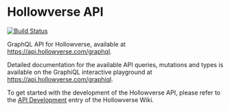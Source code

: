 Hollowverse API
=====================
[![Build Status](https://travis-ci.org/hollowverse/api.svg?branch=master)](https://travis-ci.org/hollowverse/api)

GraphQL API for Hollowverse, available at https://api.hollowverse.com/graphql.

Detailed documentation for the available API queries, mutations and types is available on the GraphiQL interactive playground at https://api.hollowverse.com/graphiql.

To get started with the development of the Hollowverse API, please refer to the [API Development](https://github.com/hollowverse/hollowverse/wiki/API-Development) entry of the Hollowverse Wiki.
